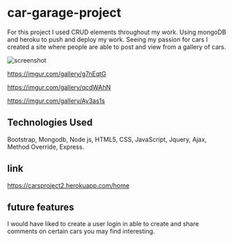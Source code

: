 # car-garage-project

For this project I used CRUD elements throughout my work. Using mongoDB and heroku to push and deploy my work. Seeing my passion for cars I created a site where people are able to post and view from a gallery of cars.

![screenshot](https://i.imgur.com/IIhVvPh.png)

https://imgur.com/gallery/g7nEqtG

https://imgur.com/gallery/qcdWAhN

https://imgur.com/gallery/Ay3as1s

## Technologies Used

 Bootstrap, Mongodb, Node js, HTML5, CSS, JavaScript, Jquery, Ajax, Method Override, Express.
 
 ## link
 
 https://carsproject2.herokuapp.com/home
 
## future features

I would have liked to create a user login in able to create and share comments on certain cars you may find interesting.
